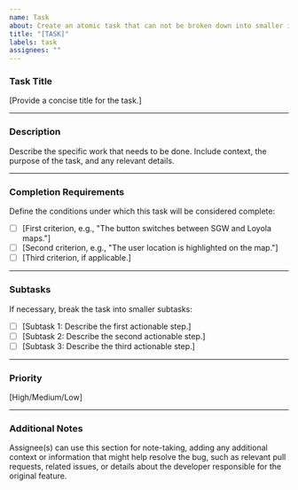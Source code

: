 ```yaml
---
name: Task
about: Create an atomic task that can not be broken down into smaller issues
title: "[TASK]"
labels: task
assignees: ""
---
```


### **Task Title**

[Provide a concise title for the task.]

---

### **Description**

Describe the specific work that needs to be done. Include context, the purpose of the task, and any relevant details.

---

### **Completion Requirements**

Define the conditions under which this task will be considered complete:

- [ ] [First criterion, e.g., "The button switches between SGW and Loyola maps."]
- [ ] [Second criterion, e.g., "The user location is highlighted on the map."]
- [ ] [Third criterion, if applicable.]

---

### **Subtasks**

If necessary, break the task into smaller subtasks:

- [ ] [Subtask 1: Describe the first actionable step.]
- [ ] [Subtask 2: Describe the second actionable step.]
- [ ] [Subtask 3: Describe the third actionable step.]

---

### **Priority**

[High/Medium/Low]

---

### **Additional Notes**

Assignee(s) can use this section for note-taking, adding any additional context or information that might help resolve the bug, such as relevant pull requests, related issues, or details about the developer responsible for the original feature.
